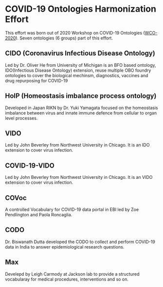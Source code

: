 # COVID-19 Ontologies Harmonization Effort	

This effort was born out of 2020 Workshop on COVID-19 Ontologies ([WCO-2020](https://github.com/CIDO-ontology/WCO)). 
Seven ontologies (6 groups) part of this effort.

## CIDO (Coronavirus Infectious Disease Ontology) 
   Led by Dr. Oliver He from University of Michigan is an BFO based ontology, IDO(Infectious Disease Ontology) extension, reuse multiple OBO foundry ontologies to cover the biological mechinsm, diagnostics, vaccines and drug repurposing for COVID-19
## HoIP (Homeostasis imbalance process ontology)
   Developed in Japan RIKN by Dr. Yuki Yamagata focused on the homeostasis imbalance between virus and innate immune defence from cellular to organ level processes.
## VIDO 
   Led by John Beverley from Northwest University in Chicago. It is an IDO extension to cover virus infection.
## COVID-19-VIDO
   Led by John Beverley from Northwest University in Chicago. It is an VIDO extension to cover virus infection.
## COVoc
   A controlled Vocabulary for COVID-19 data portal in EBI led by Zoe Pendlington and Paola Roncaglia.
## CODO
   Dr. Biswanath Dutta developed the CODO to collect and perform COVID-19 data in India to answer epidemiological research questions.
## Max
   Develepd by Leigh Carmody at Jackson lab to provide a structured vocabularay for medical procedures, interventions and so on. 


